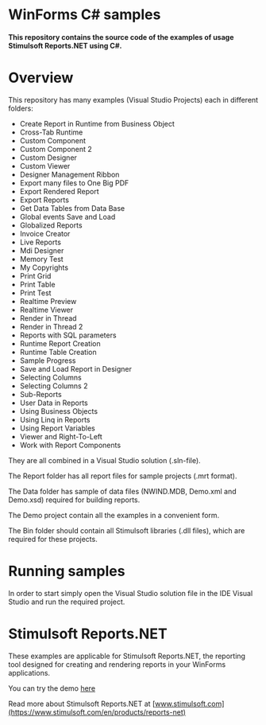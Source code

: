 # WinForms C# samples

#### This repository contains the source code of the examples of usage Stimulsoft Reports.NET using C#.

# Overview
This repository has many examples (Visual Studio Projects) each in different folders:
* Create Report in Runtime from Business Object
* Cross-Tab Runtime
* Custom Component
* Custom Component 2
* Custom Designer
* Custom Viewer
* Designer Management Ribbon
* Export many files to One Big PDF
* Export Rendered Report
* Export Reports
* Get Data Tables from Data Base
* Global events Save and Load
* Globalized Reports
* Invoice Creator
* Live Reports
* Mdi Designer
* Memory Test
* My Copyrights
* Print Grid
* Print Table
* Print Test
* Realtime Preview
* Realtime Viewer
* Render in Thread
* Render in Thread 2
* Reports with SQL parameters
* Runtime Report Creation
* Runtime Table Creation
* Sample Progress
* Save and Load Report in Designer
* Selecting Columns
* Selecting Columns 2
* Sub-Reports
* User Data in Reports
* Using Business Objects
* Using Linq in Reports
* Using Report Variables
* Viewer and Right-To-Left
* Work with Report Components

They are all combined in a Visual Studio solution (.sln-file).

The Report folder has all report files for sample projects (.mrt format).

The Data folder has sample of data files (NWIND.MDB, Demo.xml and Demo.xsd) required for building reports.

The Demo project contain all the examples in a convenient form.

The Bin folder should contain all Stimulsoft libraries (.dll files), which are required for these projects.

# Running samples
In order to start simply open the Visual Studio solution file in the IDE Visual Studio and run the required project.

# Stimulsoft Reports.NET
These examples are applicable for Stimulsoft Reports.NET, the reporting tool designed for creating and rendering reports in your WinForms applications.

You can try the demo [here](http://web.stimulsoft.com/)

Read more about Stimulsoft Reports.NET at [www.stimulsoft.com](https://www.stimulsoft.com/en/products/reports-net)
